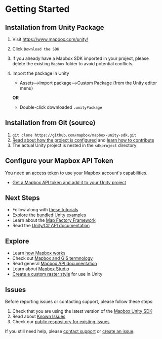 # Getting Started

## Installation from Unity Package

1. Visit https://www.mapbox.com/unity/

2. Click `Download the SDK`

3. If you already have a Mapbox SDK imported in your project, please delete the existing `Mapbox` folder to avoid potential conflicts

4. Import the package in Unity

   - Assets—>Import package—>Custom Package (from the Unity editor menu) 

    **OR**

   - Double-click downloaded `.unityPackage`

## Installation from Git (source)

1. `git clone https://github.com/mapbox/mapbox-unity-sdk.git`
2. [Read about how the project is configured](https://github.com/mapbox/mapbox-unity-sdk/blob/develop/README.md) and [learn how to contribute](https://github.com/mapbox/mapbox-unity-sdk/blob/develop/CONTRIBUTING.md)
3. The actual Unity project is nested in the `sdkproject` directory

## Configure your Mapbox API Token

You need an [access token](https://www.mapbox.com/help/define-access-token) to use your Mapbox account's capabilities. 

- [Get a Mapbox API token and add it to your Unity project](01-mapbox-api-token.md)

## Next Steps

- Follow along with [these tutorials](https://www.mapbox.com/unity-sdk/tutorials)
- Explore the [bundled Unity examples](03-examples.md)
- Learn about the [Map Factory Framework](06-map-factory-framework.md)
- Read the [Unity/C# API documentation](https://www.mapbox.com/mapbox-unity-sdk/api/)

## Explore

- Learn [how Mapbox works](https://www.mapbox.com/help/how-mapbox-works/)
- Check out [Mapbox and GIS termnology](https://www.mapbox.com/help/glossary/)
- Read general [Mapbox API documentation](https://www.mapbox.com/api-documentation/)
- Learn about [Mapbox Studio](https://www.mapbox.com/help/studio-manual/)
- [Create a custom raster style](https://www.mapbox.com/help/create-a-custom-style/) for use in Unity

## Issues

Before reporting issues or contacting support, please follow these steps:

1. Check that you are using the latest version of the [Mapbox Unity SDK](05-changelog.md)
2. Read about [Known Issues](02-known-issues.md)
3. Check our [public respository for existing issues](https://github.com/mapbox/mapbox-unity-sdk/issues)



If you still need help, please [contact support](https://www.mapbox.com/contact/) or [create an issue](https://github.com/mapbox/mapbox-unity-sdk/issues).